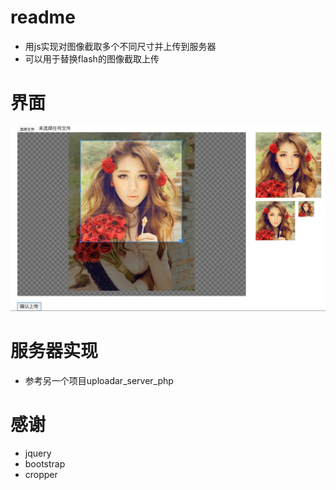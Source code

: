 # readme
- 用js实现对图像截取多个不同尺寸并上传到服务器
- 可以用于替换flash的图像截取上传

# 界面
 ![界面截图](https://github.com/ablozhou/uploadar/raw/master/doc/uploadar.jpg)

# 服务器实现
- 参考另一个项目uploadar_server_php

# 感谢
- jquery
- bootstrap
- cropper

